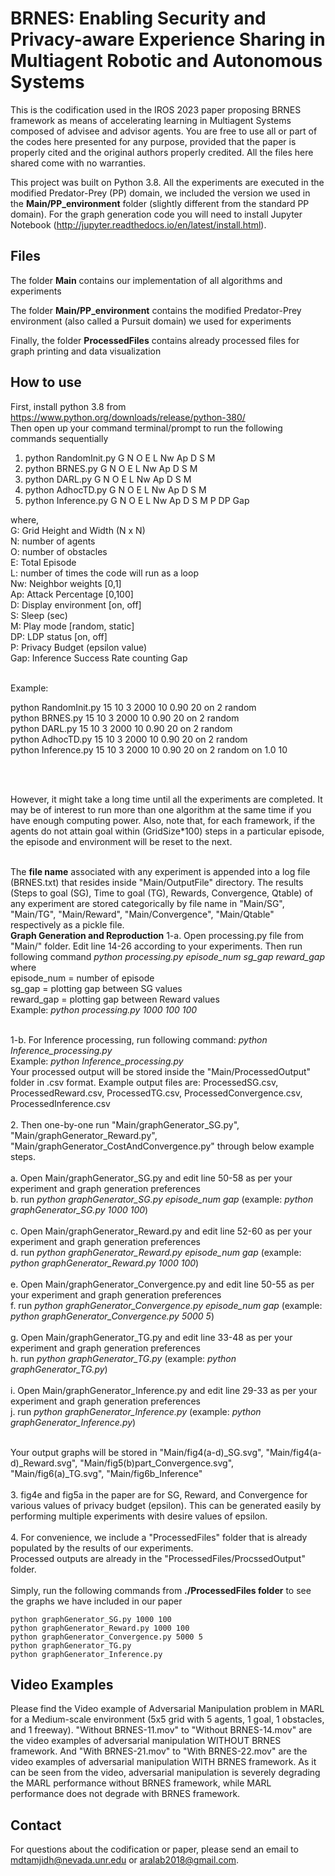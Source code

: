 # BRNES: Enabling Security and Privacy-aware Experience Sharing in Multiagent Robotic and Autonomous Systems

This is the codification used in the IROS 2023 paper proposing BRNES framework as means of accelerating learning in Multiagent Systems composed of advisee and advisor agents. You are free to use all or part of the codes here presented for any purpose, provided that the paper is properly cited and the original authors properly credited. All the files here shared come with no warranties.


This project was built on Python 3.8. All the experiments are executed in the modified Predator-Prey (PP) domain, we included the version we used in the **Main/PP_environment** folder (slightly different from the standard PP domain). For the graph generation code you will need to install Jupyter Notebook (http://jupyter.readthedocs.io/en/latest/install.html).

## Files
The folder **Main** contains our implementation of all algorithms and experiments

The folder **Main/PP_environment** contains the modified Predator-Prey environment (also called a Pursuit domain) we used for experiments

Finally, the folder **ProcessedFiles** contains already processed files for graph printing and data visualization

## How to use <br />
First, install python 3.8 from https://www.python.org/downloads/release/python-380/<br />
Then open up your command terminal/prompt to run the following commands sequentially<br />
1. python RandomInit.py G N O E L Nw Ap D S M
2. python BRNES.py G N O E L Nw Ap D S M
3. python DARL.py G N O E L Nw Ap D S M
4. python AdhocTD.py G N O E L Nw Ap D S M
5. python Inference.py G N O E L Nw Ap D S M P DP Gap

where, <br />
G: Grid Height and Width (N x N)<br />
N: number of agents<br />
O: number of obstacles<br />
E: Total Episode<br />
L: number of times the code will run as a loop<br />
Nw: Neighbor weights [0,1]<br />
Ap: Attack Percentage [0,100]<br />
D: Display environment [on, off]<br />
S: Sleep (sec)<br />
M: Play mode [random, static]<br />
DP: LDP status [on, off] <br />
P: Privacy Budget (epsilon value) <br />
Gap: Inference Success Rate counting Gap <br />

<br />
Example:<br />

python RandomInit.py 15 10 3 2000 10 0.90 20 on 2 random<br />
python BRNES.py 15 10 3 2000 10 0.90 20 on 2 random<br />
python DARL.py 15 10 3 2000 10 0.90 20 on 2 random<br />
python AdhocTD.py 15 10 3 2000 10 0.90 20 on 2 random<br />
python Inference.py 15 10 3 2000 10 0.90 20 on 2 random on 1.0 10 <br />

<br /><br />
         
However, it might take a long time until all the experiments are completed. 
It may be of interest to run more than one algorithm at the same time if you have enough computing power. 
Also, note that, for each framework, if the agents do not attain goal within (GridSize*100) steps in a particular episode, the episode and environment will be reset to the next. <br /><br />

The **file name** associated with any experiment is appended into a log file (BRNES.txt) that resides inside "Main/OutputFile" directory.
The results (Steps to goal (SG), Time to goal (TG), Rewards, Convergence, Qtable) of any experiment are stored categorically by file name in "Main/SG", "Main/TG", "Main/Reward", "Main/Convergence", "Main/Qtable" respectively as a pickle file.
<br />
**Graph Generation and Reproduction**
1-a. Open processing.py file from "Main/" folder. Edit line 14-26 according to your experiments. Then run following command
	_python processing.py episode_num sg_gap reward_gap_
	where <br />
		episode_num = number of episode<br />
		sg_gap = plotting gap between SG values<br />
		reward_gap = plotting gap between Reward values<br />
Example: _python processing.py 1000 100 100_ <br /><br />

1-b. For Inference processing, run following command: _python Inference_processing.py_<br />
	Example: _python Inference_processing.py_ <br />
Your processed output will be stored inside the "Main/ProcessedOutput" folder in .csv format. Example output files are: ProcessedSG.csv, ProcessedReward.csv, ProcessedTG.csv, ProcessedConvergence.csv, ProcessedInference.csv<br /><br />
2. Then one-by-one run "Main/graphGenerator_SG.py", "Main/graphGenerator_Reward.py", "Main/graphGenerator_CostAndConvergence.py" through below example steps.<br /><br />
	a. Open Main/graphGenerator_SG.py and edit line 50-58 as per your experiment and graph generation preferences<br />
	b. run _python graphGenerator_SG.py episode_num gap_   (example: _python graphGenerator_SG.py 1000 100_)<br /><br />
	c. Open Main/graphGenerator_Reward.py and edit line 52-60 as per your experiment and graph generation preferences<br />
	d. run _python graphGenerator_Reward.py episode_num gap_  (example: _python graphGenerator_Reward.py 1000 100_)<br /><br />
	e. Open Main/graphGenerator_Convergence.py and edit line 50-55 as per your experiment and graph generation preferences<br />
	f. run _python graphGenerator_Convergence.py episode_num gap_   (example: _python graphGenerator_Convergence.py 5000 5_)<br /><br />
	g. Open Main/graphGenerator_TG.py and edit line 33-48 as per your experiment and graph generation preferences<br />
	h. run _python graphGenerator_TG.py_   (example: _python graphGenerator_TG.py_)<br /><br />
	i. Open Main/graphGenerator_Inference.py and edit line 29-33 as per your experiment and graph generation preferences<br />
	j. run _python graphGenerator_Inference.py_   (example: _python graphGenerator_Inference.py_)<br /><br />
	
Your output graphs will be stored in "Main/fig4(a-d)_SG.svg", "Main/fig4(a-d)_Reward.svg", "Main/fig5(b)part_Convergence.svg", 
"Main/fig6(a)_TG.svg", "Main/fig6b_Inference" <br /><br />
3. fig4e and fig5a in the paper are for SG, Reward, and Convergence for various values of privacy budget (epsilon). This can be generated easily by performing multiple experiments with desire values of epsilon.<br /><br />
4. For convenience, we include a "ProcessedFiles" folder that is already populated by the results of our experiments. <br />
	Processed outputs are already in the "ProcessedFiles/ProcssedOutput" folder.<br /><br />
	Simply, run the following commands from **./ProcessedFiles folder** to see the graphs we have included in our paper<br/>
	
	python graphGenerator_SG.py 1000 100
	python graphGenerator_Reward.py 1000 100
	python graphGenerator_Convergence.py 5000 5
	python graphGenerator_TG.py
	python graphGenerator_Inference.py 
	
	
	
## Video Examples
Please find the Video example of Adversarial Manipulation problem in MARL for a Medium-scale environment (5x5 grid with 5 agents, 1 goal, 1 obstacles, and 1 freeway). "Without BRNES-11.mov" to "Without BRNES-14.mov" are the video examples of adversarial manipulation WITHOUT BRNES framework. And "With BRNES-21.mov" to "With BRNES-22.mov" are the video examples of adversarial manipulation WITH BRNES framework. As it can be seen from the video, adversarial manipulation is severely degrading the MARL performance without BRNES framework, while MARL performance does not degrade with BRNES framework.

## Contact
For questions about the codification or paper, please send an email to mdtamjidh@nevada.unr.edu or aralab2018@gmail.com.
